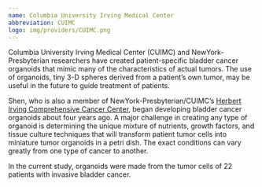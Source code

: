 ```yaml
---
name: Columbia University Irving Medical Center
abbreviation: CUIMC
logo: img/providers/CUIMC.png
---
```


Columbia University Irving Medical Center (CUIMC) and NewYork-Presbyterian researchers have created patient-specific bladder cancer organoids that mimic many of the characteristics of actual tumors. The use of organoids, tiny 3-D spheres derived from a patient’s own tumor, may be useful in the future to guide treatment of patients.

Shen, who is also a member of NewYork-Presbyterian/CUIMC’s [Herbert Irving Comprehensive Cancer Center](http://cancer.columbia.edu/), began developing bladder cancer organoids about four years ago. A major challenge in creating any type of organoid is determining the unique mixture of nutrients, growth factors, and tissue culture techniques that will transform patient tumor cells into miniature tumor organoids in a petri dish. The exact conditions can vary greatly from one type of cancer to another.

In the current study, organoids were made from the tumor cells of 22 patients with invasive bladder cancer.